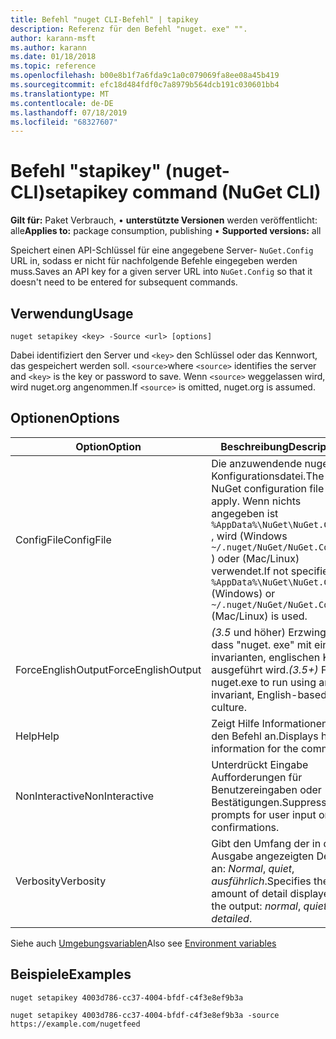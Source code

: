 ```yaml
---
title: Befehl "nuget CLI-Befehl" | tapikey
description: Referenz für den Befehl "nuget. exe" "".
author: karann-msft
ms.author: karann
ms.date: 01/18/2018
ms.topic: reference
ms.openlocfilehash: b00e8b1f7a6fda9c1a0c079069fa8ee08a45b419
ms.sourcegitcommit: efc18d484fdf0c7a8979b564dcb191c030601bb4
ms.translationtype: MT
ms.contentlocale: de-DE
ms.lasthandoff: 07/18/2019
ms.locfileid: "68327607"
---
```

# <a name="setapikey-command-nuget-cli"></a><span data-ttu-id="2dfef-103">Befehl "stapikey" (nuget-CLI)</span><span class="sxs-lookup"><span data-stu-id="2dfef-103">setapikey command (NuGet CLI)</span></span>

<span data-ttu-id="2dfef-104">**Gilt für:** Paket Verbrauch, &bullet; **unterstützte Versionen** werden veröffentlicht: alle</span><span class="sxs-lookup"><span data-stu-id="2dfef-104">**Applies to:** package consumption, publishing &bullet; **Supported versions:** all</span></span>

<span data-ttu-id="2dfef-105">Speichert einen API-Schlüssel für eine angegebene Server- `NuGet.Config` URL in, sodass er nicht für nachfolgende Befehle eingegeben werden muss.</span><span class="sxs-lookup"><span data-stu-id="2dfef-105">Saves an API key for a given server URL into `NuGet.Config` so that it doesn't need to be entered for subsequent commands.</span></span>

## <a name="usage"></a><span data-ttu-id="2dfef-106">Verwendung</span><span class="sxs-lookup"><span data-stu-id="2dfef-106">Usage</span></span>

```cli
nuget setapikey <key> -Source <url> [options]
```

<span data-ttu-id="2dfef-107">Dabei identifiziert den Server und `<key>` den Schlüssel oder das Kennwort, das gespeichert werden soll. `<source>`</span><span class="sxs-lookup"><span data-stu-id="2dfef-107">where `<source>` identifies the server and `<key>` is the key or password to save.</span></span> <span data-ttu-id="2dfef-108">Wenn `<source>` weggelassen wird, wird nuget.org angenommen.</span><span class="sxs-lookup"><span data-stu-id="2dfef-108">If `<source>` is omitted, nuget.org is assumed.</span></span>

## <a name="options"></a><span data-ttu-id="2dfef-109">Optionen</span><span class="sxs-lookup"><span data-stu-id="2dfef-109">Options</span></span>

| <span data-ttu-id="2dfef-110">Option</span><span class="sxs-lookup"><span data-stu-id="2dfef-110">Option</span></span> | <span data-ttu-id="2dfef-111">Beschreibung</span><span class="sxs-lookup"><span data-stu-id="2dfef-111">Description</span></span> |
| --- | --- |
| <span data-ttu-id="2dfef-112">ConfigFile</span><span class="sxs-lookup"><span data-stu-id="2dfef-112">ConfigFile</span></span> | <span data-ttu-id="2dfef-113">Die anzuwendende nuget-Konfigurationsdatei.</span><span class="sxs-lookup"><span data-stu-id="2dfef-113">The NuGet configuration file to apply.</span></span> <span data-ttu-id="2dfef-114">Wenn nichts angegeben ist `%AppData%\NuGet\NuGet.Config` , wird (Windows `~/.nuget/NuGet/NuGet.Config` ) oder (Mac/Linux) verwendet.</span><span class="sxs-lookup"><span data-stu-id="2dfef-114">If not specified, `%AppData%\NuGet\NuGet.Config` (Windows) or `~/.nuget/NuGet/NuGet.Config` (Mac/Linux) is used.</span></span>|
| <span data-ttu-id="2dfef-115">ForceEnglishOutput</span><span class="sxs-lookup"><span data-stu-id="2dfef-115">ForceEnglishOutput</span></span> | <span data-ttu-id="2dfef-116">*(3.5* und höher) Erzwingt, dass "nuget. exe" mit einer invarianten, englischen Kultur ausgeführt wird.</span><span class="sxs-lookup"><span data-stu-id="2dfef-116">*(3.5+)* Forces nuget.exe to run using an invariant, English-based culture.</span></span> |
| <span data-ttu-id="2dfef-117">Help</span><span class="sxs-lookup"><span data-stu-id="2dfef-117">Help</span></span> | <span data-ttu-id="2dfef-118">Zeigt Hilfe Informationen für den Befehl an.</span><span class="sxs-lookup"><span data-stu-id="2dfef-118">Displays help information for the command.</span></span> |
| <span data-ttu-id="2dfef-119">NonInteractive</span><span class="sxs-lookup"><span data-stu-id="2dfef-119">NonInteractive</span></span> | <span data-ttu-id="2dfef-120">Unterdrückt Eingabe Aufforderungen für Benutzereingaben oder Bestätigungen.</span><span class="sxs-lookup"><span data-stu-id="2dfef-120">Suppresses prompts for user input or confirmations.</span></span> |
| <span data-ttu-id="2dfef-121">Verbosity</span><span class="sxs-lookup"><span data-stu-id="2dfef-121">Verbosity</span></span> | <span data-ttu-id="2dfef-122">Gibt den Umfang der in der Ausgabe angezeigten Details an: *Normal*, *quiet*, *ausführlich*.</span><span class="sxs-lookup"><span data-stu-id="2dfef-122">Specifies the amount of detail displayed in the output: *normal*, *quiet*, *detailed*.</span></span> |

<span data-ttu-id="2dfef-123">Siehe auch [Umgebungsvariablen](cli-ref-environment-variables.md)</span><span class="sxs-lookup"><span data-stu-id="2dfef-123">Also see [Environment variables](cli-ref-environment-variables.md)</span></span>

## <a name="examples"></a><span data-ttu-id="2dfef-124">Beispiele</span><span class="sxs-lookup"><span data-stu-id="2dfef-124">Examples</span></span>

```cli
nuget setapikey 4003d786-cc37-4004-bfdf-c4f3e8ef9b3a

nuget setapikey 4003d786-cc37-4004-bfdf-c4f3e8ef9b3a -source https://example.com/nugetfeed
```
